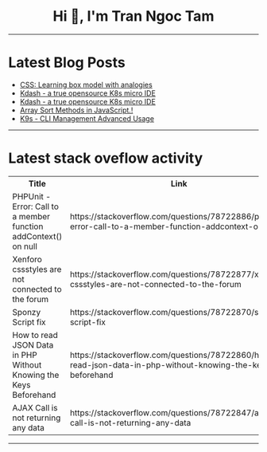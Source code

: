 <h1 align="center">Hi 👋, I'm Tran Ngoc Tam</h1>

---

# Latest Blog Posts 
<!-- BLOG-POST-LIST:START -->
- [CSS: Learning box model with analogies](https://dev.to/fhmurakami/css-learning-box-model-with-analogies-20jj)
- [Kdash - a true opensource K8s micro IDE](https://dev.to/uplift3r/kdash-a-true-opensource-k8s-micro-ide-2c43)
- [Kdash - a true opensource K8s micro IDE](https://dev.to/uplift3r/kdash-a-true-opensource-k8s-micro-ide-53f5)
- [Array Sort Methods in JavaScript.!](https://dev.to/samandarhodiev/array-sort-methods-in-javascript-1840)
- [K9s - CLI Management Advanced Usage](https://dev.to/target-ops/k9s-cli-management-advanced-usage-map)
<!-- BLOG-POST-LIST:END -->

---

# Latest stack oveflow activity
<table>
  <tr><th>Title</th><th>Link</th></tr>
  <!-- STACKOVERFLOW:START --><tr><td>PHPUnit - Error: Call to a member function addContext&lpar;&rpar; on null</td><td>https://stackoverflow.com/questions/78722886/phpunit-error-call-to-a-member-function-addcontext-on-null</td></tr><tr><td>Xenforo cssstyles are not connected to the forum</td><td>https://stackoverflow.com/questions/78722877/xenforo-cssstyles-are-not-connected-to-the-forum</td></tr><tr><td>Sponzy Script fix</td><td>https://stackoverflow.com/questions/78722870/sponzy-script-fix</td></tr><tr><td>How to read JSON Data in PHP Without Knowing the Keys Beforehand</td><td>https://stackoverflow.com/questions/78722860/how-to-read-json-data-in-php-without-knowing-the-keys-beforehand</td></tr><tr><td>AJAX Call is not returning any data</td><td>https://stackoverflow.com/questions/78722847/ajax-call-is-not-returning-any-data</td></tr><!-- STACKOVERFLOW:END -->
</table>

---


